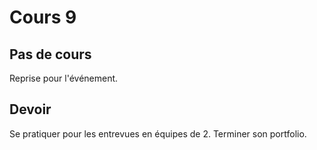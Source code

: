 # Cours 9

<h2>Pas de cours</h2>
<p>Reprise pour l'événement.</p>

## Devoir
Se pratiquer pour les entrevues en équipes de 2. 
Terminer son portfolio.
